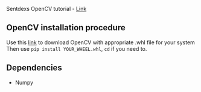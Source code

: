 Sentdexs OpenCV tutorial - [Link](https://www.youtube.com/playlist?list=PLQVvvaa0QuDdttJXlLtAJxJetJcqmqlQq)

## OpenCV installation procedure
Use this [link](https://www.lfd.uci.edu/~gohlke/pythonlibs/) to download OpenCV with appropriate .whl file for your system
Then use `pip install YOUR_WHEEL.whl`, `cd` if you need to.

## Dependencies
- Numpy
